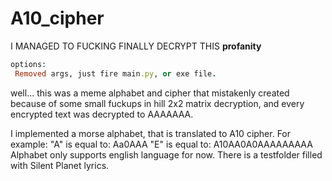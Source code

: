 # A10_cipher
I MANAGED TO FUCKING FINALLY DECRYPT THIS **profanity**
```ruby
options:
 Removed args, just fire main.py, or exe file.
```
well... this was a meme alphabet and cipher that mistakenly created because of some small fuckups in hill 2x2 matrix decryption, and every encrypted text was decrypted to AAAAAAA.

I implemented a morse alphabet, that is translated to A10 cipher. For example:
"A" is equal to: Aa0AAA
"E" is equal to: A10AA0A0AAAAAAAAA
Alphabet only supports english language for now.  There is a testfolder filled with Silent Planet lyrics.
